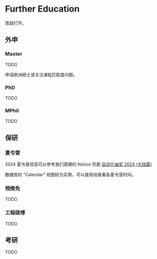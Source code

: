 # Further Education

思路打开。

## 外申
### Master
TODO

申请欧洲硕士请关注课程匹配度问题。

### PhD
TODO

### MPhil
TODO

## 保研
### 夏令营
2024 夏令营信息可以参考我们搭建的 Notion 页面 [自动化抽奖 2024 (大陆篇)](https://www.notion.so/squarezhong/2024-b30ebacdba884f9ab34771d670dafb4e?pvs=4)

数据库的 “Calendar” 视图较为实用，可以直观地查看各夏令营时间。

### 预推免
TODO

### 工程硕博
TODO

## 考研
TODO